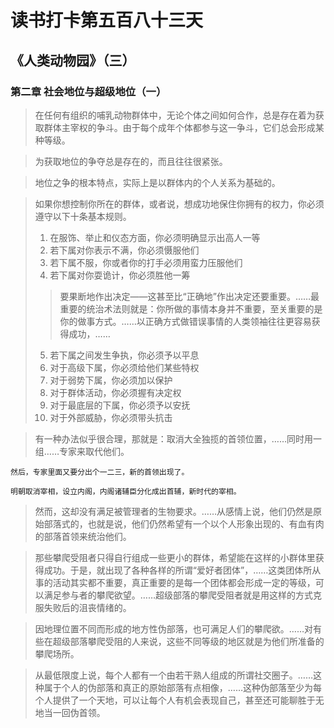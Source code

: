 # 读书打卡第五百八十三天
## 《人类动物园》（三）
### 第二章 社会地位与超级地位（一）

> 在任何有组织的哺乳动物群体中，无论个体之间如何合作，总是存在着为获取群体主宰权的争斗。由于每个成年个体都参与这一争斗，它们总会形成某种等级。

> 为获取地位的争夺总是存在的，而且往往很紧张。

> 地位之争的根本特点，实际上是以群体内的个人关系为基础的。

> 如果你想控制你所在的群体，或者说，想成功地保住你拥有的权力，你必须遵守以下十条基本规则。
> 1. 在服饰、举止和仪态方面，你必须明确显示出高人一等
> 2. 若下属对你表示不满，你必须慑服他们
> 3. 若下属不服，你或者你的打手必须用蛮力压服他们
> 4. 若下属对你耍诡计，你必须胜他一筹
> > 要果断地作出决定——这甚至比“正确地”作出决定还要重要。……最重要的统治术法则就是：你所做的事情本身并不重要，至关重要的是你的做事方式。……以正确方式做错误事情的人类领袖往往更容易获得成功，……
> 5. 若下属之间发生争执，你必须予以平息
> 6. 对于高级下属，你必须给他们某些特权
> 7. 对于弱势下属，你必须加以保护
> 8. 对于群体活动，你必须握有决定权
> 9. 对于最底层的下属，你必须予以安抚
> 10. 对于外部威胁，你必须带头抗击

> 有一种办法似乎很合理，那就是：取消大全独揽的首领位置，……同时用一组……专家来取代他们。
```
然后，专家里面又要分出个一二三，新的首领出现了。

明朝取消宰相，设立内阁，内阁诸辅臣分化成出首辅，新时代的宰相。
```
> 然而，这却没有满足被管理者的生物要求。……从感情上说，他们仍然是原始部落式的，也就是说，他们仍然希望有一个以个人形象出现的、有血有肉的部落首领来统治他们。

> 那些攀爬受阻者只得自行组成一些更小的群体，希望能在这样的小群体里获得成功。于是，就出现了各种各样的所谓“爱好者团体”，……这类团体所从事的活动其实都不重要，真正重要的是每一个团体都会形成一定的等级，可以满足参与者的攀爬欲望。……超级部落的攀爬受阻者就是用这样的方式克服失败后的沮丧情绪的。

> 因地理位置不同而形成的地方性伪部落，也可满足人们的攀爬欲。……对有些在超级部落攀爬受阻的人来说，这些不同等级的地区就是为他们所准备的攀爬场所。

> 从最低限度上说，每个人都有一个由若干熟人组成的所谓社交圈子。……这种属于个人的伪部落和真正的原始部落有点相像，……这种伪部落至少为每个人提供了一个天地，可以让每个人有机会表现自己，甚至还可能聊胜于无地当一回伪首领。